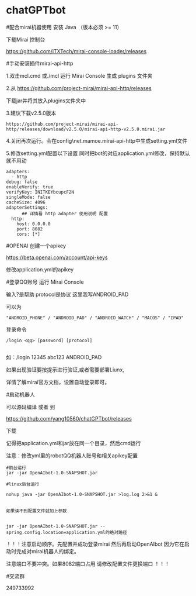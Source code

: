 # chatGPTbot


#配合mirai机器使用
安装 Java （版本必须 >= 11）

下载Mirai 控制台

https://github.com/iTXTech/mirai-console-loader/releases

#手动安装插件mirai-api-http

1.双击mcl.cmd 或./mcl 运行 Mirai Console 生成 plugins 文件夹

2.从 https://github.com/project-mirai/mirai-api-http/releases

下载jar并将其放入plugins文件夹中

3.建议下载v2.5.0版本
```
https://github.com/project-mirai/mirai-api-http/releases/download/v2.5.0/mirai-api-http-v2.5.0.mirai.jar

```

4.关闭再次运行。会在config\net.mamoe.mirai-api-http中生成setting.yml文件

5.修改setting.yml配置以下设置 同时把bot的对应application.yml修改，保持默认就不用动
```properties
adapters: 
  - http
debug: false
enableVerify: true
verifyKey: INITKEYbcupcF2N
singleMode: false
cacheSize: 4096
adapterSettings: 
      ## 详情看 http adapter 使用说明 配置
  http:
    host: 0.0.0.0
    port: 8082
    cors: [*]

```
#OPENAI 创建一个apikey 

https://beta.openai.com/account/api-keys

修改application.yml的apikey



#登录QQ账号
运行 Mirai Console

输入?是帮助  protocol是协议 这里我写ANDROID_PAD

可以为
```
"ANDROID_PHONE" / "ANDROID_PAD" / "ANDROID_WATCH" / "MACOS" / "IPAD"

```
登录命令

```shell
/login <qq> [password] [protocol]


```
如：/login 12345 abc123 ANDROID_PAD

如果出现验证要按提示进行验证,或者需要部署Liunx,

详情了解mirai官方文档，设置自动登录即可。



#启动机器人

可以源码编译 或者 到

https://github.com/yang10560/chatGPTbot/releases

下载 

记得把application.yml和jar放在同一个目录，然后cmd运行

注意：修改yml里的robotQQ机器人账号和相关apikey配置

```shell
#前台运行
jar -jar OpenAIbot-1.0-SNAPSHOT.jar

#linux后台运行

nohup java -jar OpenAIbot-1.0-SNAPSHOT.jar >log.log 2>&1 &


如果读不到配置文件就加上参数
```
```

jar -jar OpenAIbot-1.0-SNAPSHOT.jar --spring.config.location=application.yml的绝对路径
```


！！！注意启动顺序。先配置并成功登录mirai 然后再启动OpenAIbot 
因为它在启动时完成对mirai机器人的绑定。

注意端口不要冲突。如果8082端口占用 请修改配置文件更换端口
！！！

#交流群

249733992
